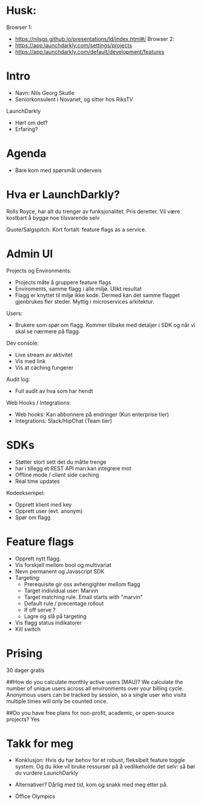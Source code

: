 # Husk:
Browser 1:
* https://nilsgs.github.io/presentations/ld/index.html#/
Browser 2:
* https://app.launchdarkly.com/settings/projects
* https://app.launchdarkly.com/default/development/features

# Intro
* Navn: Nils Georg Skutle
* Seniorkonsulent i Novanet, og sitter hos RiksTV

LaunchDarkly
* Hørt om det? 
* Erfaring?

# Agenda
* Bare kom med spørsmål underveis

# Hva er LaunchDarkly?
Rolls Royce, har alt du trenger av funksjonalitet. Pris deretter.
Vil være kostbart å bygge noe tilsvarende selv

Quote/Salgspitch. Kort fortalt: feature flags as a service.

# Admin UI
Projects og Environments:
* Projects måte å gruppere feature flags
* Enviroments, samme flagg i alle miljø. Ulikt resultat
* Flagg er knyttet til miljø ikke kode. Dermed kan det samme flagget gjenbrukes fler steder. Myttig i microservices arkitektur.

Users:
* Brukere som spør om flagg. Kommer tilbake med detaljer i SDK og når vi skal se nærmere på flagg.

Dev console:
* Live stream av aktivitet
* Vis med link
* Vis at caching fungerer

Audit log:
* Full audit av hva som har hendt

Web Hooks / Integrations:
* Web hooks: Kan abbonnere på endringer (Kun enterprise tier)
* Integrations: Slack/HipChat (Team tier)

# SDKs
* Støtter stort sett det du måtte trenge
* har i tillegg et REST API man kan integrere mot
* Offline mode / client side caching
* Real time updates

Kodeeksempel:
* Opprett klient med key
* Opprett user (evt. anonym)
* Spør om flagg

# Feature flags
* Opprett nytt flagg. 
* Vis forskjell mellom bool og multivariat
* Nevn permanent og Javascript SDK
* Targeting:
	- Prerequisite gir oss avhengighter mellom flagg
	- Target individual user: Marvin
	- Target matching rule. Email starts with "marvin"
	- Default rule / precentage rollout
	- If off serve ?
	- Lagre og slå på targeting
* Vis flagg status indikatorer
* Kill switch

# Prising
30 dager gratis

##How do you calculate monthly active users (MAU)?
We calculate the number of unique users across all environments over your billing cycle. Anonymous users can be tracked by session, so a single user who visits multiple times will only be counted once.

##Do you have free plans for non-profit, academic, or open-source projects?
Yes

# Takk for meg
* Konklusjon: Hvis du har behov for et robust, fleksibelt feature toggle system. Og du ikke vil bruke ressurser på å vedlikeholde det selv: så bør du vurdere LaunchDarkly

* Alternativer? Dårlig med tid, kom og snakk med meg etter på.

* Office Olympics